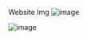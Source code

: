 Website Img
![image](https://github.com/shashimehta03/Web-Forms-frontend-task-/assets/103140467/d147ead1-d7dc-46c5-a0b0-8b67ae1096d8)

![image](https://github.com/shashimehta03/Web-Forms-frontend-task-/assets/103140467/7844ffe2-c02e-49b2-8ece-d5452f6ef5a8)

